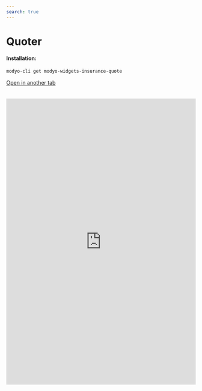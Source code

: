 ```yaml
---
search: true
---
```


# Quoter <Badge text="Beta" type="warn"/> 

#### Installation:

```bash
modyo-cli get modyo-widgets-insurance-quote
```

[Open in another tab](https://widgets.modyo.com/seguros/personas/cotizador)

 <iframe id="widgetFrame" src="https://widgets.modyo.com/seguros/personas/cotizador" width="100%" frameBorder="0"  style="min-height:762px;overflow:auto;margin-top:20px;"/> 

| Feature | Description |
| — |
